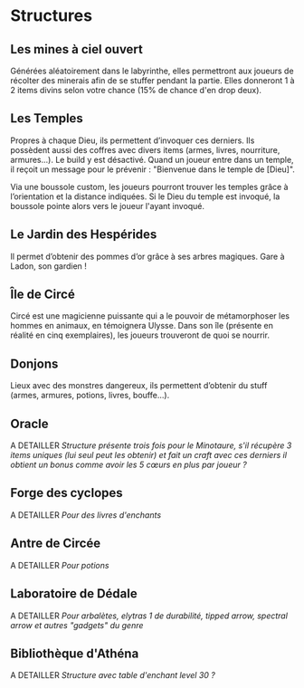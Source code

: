 # Structures

## Les mines à ciel ouvert

Générées aléatoirement dans le labyrinthe, elles permettront aux joueurs de récolter des minerais afin de se stuffer pendant la partie. Elles donneront 1 à 2 items divins selon votre chance \(15% de chance d'en drop deux\).

## Les Temples

Propres à chaque Dieu, ils permettent d’invoquer ces derniers. Ils possèdent aussi des coffres avec divers items \(armes, livres, nourriture, armures...\). Le build y est désactivé. Quand un joueur entre dans un temple, il reçoit un message pour le prévenir : "Bienvenue dans le temple de \[Dieu\]".

Via une boussole custom, les joueurs pourront trouver les temples grâce à l’orientation et la distance indiquées. Si le Dieu du temple est invoqué, la boussole pointe alors vers le joueur l'ayant invoqué.

## Le Jardin des Hespérides

Il permet d’obtenir des pommes d’or grâce à ses arbres magiques. Gare à Ladon, son gardien !

## Île de Circé

Circé est une magicienne puissante qui a le pouvoir de métamorphoser les hommes en animaux, en témoignera Ulysse. Dans son île \(présente en réalité en cinq exemplaires\), les joueurs trouveront de quoi se nourrir.

## Donjons

Lieux avec des monstres dangereux, ils permettent d’obtenir du stuff \(armes, armures, potions, livres, bouffe…\).

## Oracle

A DETAILLER _Structure présente trois fois pour le Minotaure, s'il récupère 3 items uniques \(lui seul peut les obtenir\) et fait un craft avec ces derniers il obtient un bonus comme avoir les 5 cœurs en plus par joueur ?_

## Forge des cyclopes

A DETAILLER _Pour des livres d'enchants_

## Antre de Circée

A DETAILLER _Pour potions_

## Laboratoire de Dédale

A DETAILLER _Pour arbalètes, elytras 1 de durabilité, tipped arrow, spectral arrow et autres "gadgets" du genre_

## Bibliothèque d'Athéna

A DETAILLER _Structure avec table d'enchant level 30 ?_

